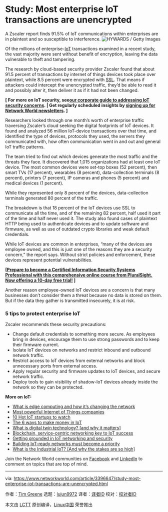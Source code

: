 [#]: collector: (lujun9972)
[#]: translator: ( )
[#]: reviewer: ( )
[#]: publisher: ( )
[#]: url: ( )
[#]: subject: (Study: Most enterprise IoT transactions are unencrypted)
[#]: via: (https://www.networkworld.com/article/3396647/study-most-enterprise-iot-transactions-are-unencrypted.html)
[#]: author: (Tim Greene https://www.networkworld.com/author/Tim-Greene/)

Study: Most enterprise IoT transactions are unencrypted
======
A Zscaler report finds 91.5% of IoT communications within enterprises are in plaintext and so susceptible to interference.
![HYWARDS / Getty Images][1]

Of the millions of enterprise-[IoT][2] transactions examined in a recent study, the vast majority were sent without benefit of encryption, leaving the data vulnerable to theft and tampering.

The research by cloud-based security provider Zscaler found that about 91.5 percent of transactions by internet of things devices took place over plaintext, while 8.5 percent were encrypted with [SSL][3]. That means if attackers could intercept the unencrypted traffic, they’d be able to read it and possibly alter it, then deliver it as if it had not been changed.

**[ For more on IoT security, see[our corporate guide to addressing IoT security concerns][4]. | Get regularly scheduled insights by [signing up for Network World newsletters][5]. ]**

Researchers looked through one month’s worth of enterprise traffic traversing Zscaler’s cloud seeking the digital footprints of IoT devices. It found and analyzed 56 million IoT-device transactions over that time, and identified the type of devices, protocols they used, the servers they communicated with, how often communication went in and out and general IoT traffic patterns.

The team tried to find out which devices generate the most traffic and the threats they face. It discovered that 1,015 organizations had at least one IoT device. The most common devices were set-top boxes (52 percent), then smart TVs (17 percent), wearables (8 percent), data-collection terminals (8 percent), printers (7 percent), IP cameras and phones (5 percent) and medical devices (1 percent).

While they represented only 8 percent of the devices, data-collection terminals generated 80 percent of the traffic.

The breakdown is that 18 percent of the IoT devices use SSL to communicate all the time, and of the remaining 82 percent, half used it part of the time and half never used it.
The study also found cases of plaintext HTTP being used to authenticate devices and to update software and firmware, as well as use of outdated crypto libraries and weak default credentials.

While IoT devices are common in enterprises, “many of the devices are employee owned, and this is just one of the reasons they are a security concern,” the report says. Without strict policies and enforcement, these devices represent potential vulnerabilities.

**[[Prepare to become a Certified Information Security Systems Professional with this comprehensive online course from PluralSight. Now offering a 10-day free trial!][6] ]**

Another reason employee-owned IoT devices are a concern is that many businesses don’t consider them a threat because no data is stored on them. But if the data they gather is transmitted insecurely, it is at risk.

### 5 tips to protect enterprise IoT

Zscaler recommends these security precautions:

  * Change default credentials to something more secure. As employees bring in devices, encourage them to use strong passwords and to keep their firmware current.
  * Isolate IoT devices on networks and restrict inbound and outbound network traffic.
  * Restrict access to IoT devices from external networks and block unnecessary ports from external access.
  * Apply regular security and firmware updates to IoT devices, and secure network traffic.
  * Deploy tools to gain visibility of shadow-IoT devices already inside the network so they can be protected.



**More on IoT:**

  * [What is edge computing and how it’s changing the network][7]
  * [Most powerful Internet of Things companies][8]
  * [10 Hot IoT startups to watch][9]
  * [The 6 ways to make money in IoT][10]
  * [What is digital twin technology? [and why it matters]][11]
  * [Blockchain, service-centric networking key to IoT success][12]
  * [Getting grounded in IoT networking and security][13]
  * [Building IoT-ready networks must become a priority][14]
  * [What is the Industrial IoT? [And why the stakes are so high]][15]



Join the Network World communities on [Facebook][16] and [LinkedIn][17] to comment on topics that are top of mind.

--------------------------------------------------------------------------------

via: https://www.networkworld.com/article/3396647/study-most-enterprise-iot-transactions-are-unencrypted.html

作者：[Tim Greene][a]
选题：[lujun9972][b]
译者：[译者ID](https://github.com/译者ID)
校对：[校对者ID](https://github.com/校对者ID)

本文由 [LCTT](https://github.com/LCTT/TranslateProject) 原创编译，[Linux中国](https://linux.cn/) 荣誉推出

[a]: https://www.networkworld.com/author/Tim-Greene/
[b]: https://github.com/lujun9972
[1]: https://images.idgesg.net/images/article/2019/05/network_security_network_traffic_scanning_by_hywards_gettyimages-673891964_2400x1600-100796830-large.jpg
[2]: https://www.networkworld.com/article/3207535/what-is-iot-how-the-internet-of-things-works.html
[3]: https://www.networkworld.com/article/3045953/5-things-you-need-to-know-about-ssl.html
[4]: https://www.networkworld.com/article/3269165/internet-of-things/a-corporate-guide-to-addressing-iot-security-concerns.html
[5]: https://www.networkworld.com/newsletters/signup.html
[6]: https://pluralsight.pxf.io/c/321564/424552/7490?u=https%3A%2F%2Fwww.pluralsight.com%2Fpaths%2Fcertified-information-systems-security-professional-cisspr
[7]: https://www.networkworld.com/article/3224893/internet-of-things/what-is-edge-computing-and-how-it-s-changing-the-network.html
[8]: https://www.networkworld.com/article/2287045/internet-of-things/wireless-153629-10-most-powerful-internet-of-things-companies.html
[9]: https://www.networkworld.com/article/3270961/internet-of-things/10-hot-iot-startups-to-watch.html
[10]: https://www.networkworld.com/article/3279346/internet-of-things/the-6-ways-to-make-money-in-iot.html
[11]: https://www.networkworld.com/article/3280225/internet-of-things/what-is-digital-twin-technology-and-why-it-matters.html
[12]: https://www.networkworld.com/article/3276313/internet-of-things/blockchain-service-centric-networking-key-to-iot-success.html
[13]: https://www.networkworld.com/article/3269736/internet-of-things/getting-grounded-in-iot-networking-and-security.html
[14]: https://www.networkworld.com/article/3276304/internet-of-things/building-iot-ready-networks-must-become-a-priority.html
[15]: https://www.networkworld.com/article/3243928/internet-of-things/what-is-the-industrial-iot-and-why-the-stakes-are-so-high.html
[16]: https://www.facebook.com/NetworkWorld/
[17]: https://www.linkedin.com/company/network-world
